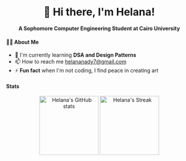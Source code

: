 <div align = "center" >
	
  # 👋 Hi there, I'm Helana!
  **A Sophomore Computer Engineering Student at Cairo University**
</div>

#### 👩‍💻 About Me
- 🌱 I'm currently learning **DSA and Design Patterns**
- 📫 How to reach me helananady7@gmail.com 
- ⚡ **Fun fact** when I'm not coding, I find peace in creating art

#### Stats

<div align = "center" >
	<img src = "https://github-readme-stats.vercel.app/api?username=helananady&show_icons=true&theme=date_night" height = "160" alt="Helana's GitHub stats">
	<img src="https://streak-stats.demolab.com?user=helananady&theme=date-night&hide_border=true" height = "160" alt="Helana's Streak" />
</div>
